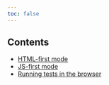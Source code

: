 ```yaml
---
toc: false
---
```

## Contents

- [HTML-first mode](html/)
- [JS-first mode](js/)
- [Running tests in the browser](html-view/)